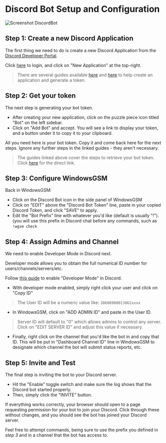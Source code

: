 # Discord Bot Setup and Configuration
![Screenshot DiscordBot](https://windowsgsm.com/assets/images/WindowsGSM-DiscordBot-v1.18.0.png)

## Step 1: Create a new Discord Application
The first thing we need to do is create a new Discord Application from the [Discord Developer Portal](https://discordapp.com/developers/applications/me).

Click [here](https://discordapp.com/developers/applications/me) to login, and click on "New Application" at the top-right.
> There are several guides available [here](https://www.writebots.com/discord-bot-token/#Generating_Your_Token_StepbyStep) and [here](https://github.com/reactiflux/discord-irc/wiki/Creating-a-discord-bot-&-getting-a-token) to help create an application and generate a token.

## Step 2: Get your token
The next step is generating your bot token.

* After creating your new application, click on the puzzle piece icon titled "Bot" on the left sidebar. 
* Click on "Add Bot" and accept. You will see a link to display your token, and a button under it to copy it to your clipboard.

All you need here is your bot token. Copy it and come back here for the next steps. Ignore any further steps in the linked guides - they aren't necessary.
> The guides linked above cover the steps to retrieve your bot token. Click [here](https://www.writebots.com/discord-bot-token/#Generating_Your_Token_StepbyStep) for the direct link.

## Step 3: Configure WindowsGSM
Back in WindowsGSM:
* Click on the Discord Bot icon in the side panel of WindowsGSM
* Click on "EDIT" above the "Discord Bot Token" line, paste in your copied Discord Token, and click "SAVE" to apply.
* Edit the "Bot Prefix" line with whatever you'd like (default is usually "!"). (you will use this prefix in Discord chat before any commands, such as ```!wgsm check```

## Step 4: Assign Admins and Channel
We need to enable Developer Mode in Discord next.

Developer mode allows you to obtain the full numerical ID number for users/channels/servers/etc.

Follow [this guide](https://support.discord.com/hc/en-us/articles/206346498-Where-can-I-find-my-User-Server-Message-ID-) to enable "Developer Mode" in Discord.

* With developer mode enabled, simply right click your user and click on "Copy ID"
> The User ID will be a numeric value like: ```20608908013862xxxx```

* In WindowsGSM, click on "ADD ADMIN ID" and paste in the User ID.

> Server ID will default to "0" which allows admins to control any server. Click on "EDIT SERVER ID" and adjust this value if necessary.

* Finally, right click on the channel that you'd like the bot in and copy that ID. This will be put in "Dashboard Channel ID" line in WindowsGSM to designate which channel the bot will submit status reports, etc.

## Step 5: Invite and Test
The final step is inviting the bot to your Discord server. 

* Hit the "Enable" toggle switch and make sure the log shows that the Discord bot started properly.
* Then, simply click the "INVITE" button.

If everything works correctly, your browser should open to a page requesting permission for your bot to join your Discord. Click through these without changes, and you should see the bot has joined your Discord server.

Feel free to attempt commands, being sure to use the prefix you defined in *step 3* and in a channel that the bot has access to.
